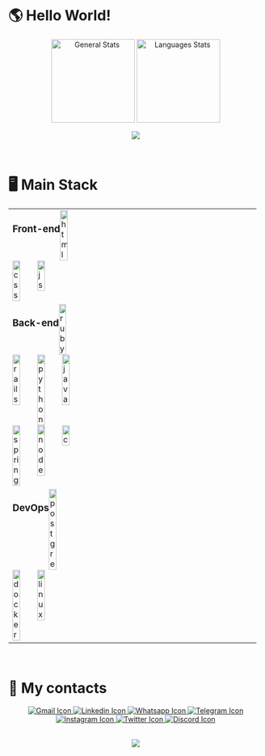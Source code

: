 <h1>🌎 Hello World!</h1>

<div id="stats" align="center">
  <img height=165em alt="General Stats" src="https://github-readme-stats.vercel.app/api?username=SandroSmarzaro&include_all_commits=true&count_private=true&show_icons=true&theme=radical"/>
  <img height=165em alt="Languages Stats" src="https://github-readme-stats.vercel.app/api/top-langs/?username=SandroSmarzaro&langs_count=10&layout=compact&theme=radical"/>
    
  ![](https://github-readme-streak-stats.herokuapp.com/?user=sandrosmarzaro&theme=radical&hide_border=false)
</div>

<br/>
  
<h1>🖥️ Main Stack</h1>
  
  <table align="center">
    <tbody>
      <tr>
        <td width="33.33%" valign="top" style="display: flex; flex-wrap: wrap;">
          <h3>Front-end</h3>
          <img width="30%" alt="html" src="https://cdn.jsdelivr.net/gh/devicons/devicon/icons/html5/html5-original.svg" />
          <img width="30%" alt="css" src="https://cdn.jsdelivr.net/gh/devicons/devicon/icons/css3/css3-original.svg" />
          <img width="30%" alt="js" src="https://cdn.jsdelivr.net/gh/devicons/devicon/icons/javascript/javascript-original.svg" />
        </td>
        <td width="33.33%" valign="top" style="display: flex; flex-wrap: wrap;">
          <h3>Back-end</h3>
          <img width="30%" alt="ruby" src="https://cdn.jsdelivr.net/gh/devicons/devicon/icons/ruby/ruby-original.svg" />
          <img width="30%" alt="rails" src="https://cdn.jsdelivr.net/gh/devicons/devicon/icons/rails/rails-original-wordmark.svg" />
          <img width="30%" alt="python" src="https://cdn.jsdelivr.net/gh/devicons/devicon/icons/python/python-original.svg" />
          <img width="30%" alt="java" src="https://cdn.jsdelivr.net/gh/devicons/devicon/icons/java/java-original.svg" />
          <img width="30%" alt="spring" src="https://cdn.jsdelivr.net/gh/devicons/devicon/icons/spring/spring-original.svg" />
          <img width="30%" alt="node" src="https://cdn.jsdelivr.net/gh/devicons/devicon/icons/nodejs/nodejs-original.svg" />
          <img width="30%" alt="c"src="https://cdn.jsdelivr.net/gh/devicons/devicon/icons/c/c-original.svg" />
        </td>
        <td width="33.33%" valign="top" style="display: flex; flex-wrap: wrap;">
          <h3>DevOps</h3>
          <img width="30%" alt="postgre" src="https://cdn.jsdelivr.net/gh/devicons/devicon/icons/postgresql/postgresql-original.svg" />
          <img width="30%" alt="docker" src="https://cdn.jsdelivr.net/gh/devicons/devicon/icons/docker/docker-original.svg" />
          <img width="30%" alt="linux" src="https://cdn.jsdelivr.net/gh/devicons/devicon/icons/linux/linux-original.svg" />
        </td>        
      </tr>
    </tbody>
  </table>
  
<br/>

<h1>📲 My contacts</h1>
<div id="contacts" align="center">
  <a href="mailto:sansmarzaro@gmail.com" target="_blank"/>
    <img alt="Gmail Icon" src="https://img.shields.io/badge/Gmail-D14836?style=for-the-badge&logo=gmail&logoColor=white"/>
  </a>  
  <a href="https://www.linkedin.com/in/sandrosmarzaro/" target="_blank"/>
    <img alt="Linkedin Icon" src="https://img.shields.io/badge/LinkedIn-0077B5?style=for-the-badge&logo=linkedin&logoColor=white"/>
  </a>
  <wbr>
  <a href="https://api.whatsapp.com/send?phone=5528999223882&text=Ol%C3%A1%20Sandro!%20Vim%20pelo%20seu%20perfil%20do%20GitHub" target="_blank"/>
    <img alt="Whatsapp Icon" src="https://img.shields.io/badge/WhatsApp-25D366?style=for-the-badge&logo=whatsapp&logoColor=white"/>
  </a>   
  <a href="https://t.me/SandroSmarzaro" target="_blank"/>
    <img alt="Telegram Icon" src="https://img.shields.io/badge/Telegram-2CA5E0?style=for-the-badge&logo=telegram&logoColor=white"/>
  </a> 
  <wbr>
  <a href="https://www.instagram.com/sandrosmarzaro/" target="_blank"/>
    <img alt="Instagram Icon" src="https://img.shields.io/badge/Instagram-E4405F?style=for-the-badge&logo=instagram&logoColor=white"/>
  </a> 
  <a href="https://twitter.com/sandrosmarzaro" target="_blank"/>
    <img alt="Twitter Icon" src="https://img.shields.io/badge/Twitter-1DA1F2?style=for-the-badge&logo=twitter&logoColor=white"/>
  </a>   
  <wbr>
  <a href="https://discord.com/app" target="_blank"/>
    <img alt="Discord Icon" src="https://dcbadge.vercel.app/api/shield/258576911762980864"/>
  </a>   
<div/>

<br>

<div id="trophies" align="center">
  
  ![](https://github-profile-trophy.vercel.app/?username=sandrosmarzaro&theme=radical&no-frame=false&no-bg=false&margin-w=4&column=-1)
</div>
